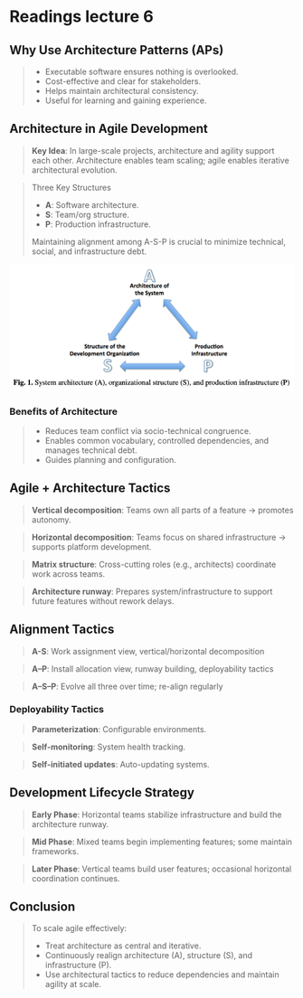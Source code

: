 # Readings lecture 6

## Why Use Architecture Patterns (APs)
> * Executable software ensures nothing is overlooked.
> * Cost-effective and clear for stakeholders.
> * Helps maintain architectural consistency.
>* Useful for learning and gaining experience.

## Architecture in Agile Development
> **Key Idea**: In large-scale projects, architecture and agility support each other. Architecture enables team scaling; agile enables iterative architectural evolution.

> Three Key Structures
> * **A**: Software architecture.
>* **S**: Team/org structure.
>* **P**: Production infrastructure.
>
>Maintaining alignment among A-S-P is crucial to minimize technical, social, and infrastructure debt.

![alt text](images/asp2.png)

### Benefits of Architecture
>* Reduces team conflict via socio-technical congruence.
>* Enables common vocabulary, controlled dependencies, and manages technical debt.
>* Guides planning and configuration.

## Agile + Architecture Tactics
> **Vertical decomposition**: Teams own all parts of a feature → promotes autonomy.

> **Horizontal decomposition**: Teams focus on shared infrastructure → supports platform development.

> **Matrix structure**: Cross-cutting roles (e.g., architects) coordinate work across teams.

> **Architecture runway**: Prepares system/infrastructure to support future features without rework delays.

## Alignment Tactics
> **A-S**: Work assignment view, vertical/horizontal decomposition

> **A–P**: Install allocation view, runway building, deployability tactics

> **A–S–P**: Evolve all three over time; re-align regularly


### Deployability Tactics
> **Parameterization**: Configurable environments.

> **Self-monitoring**: System health tracking.

> **Self-initiated updates**: Auto-updating systems.

## Development Lifecycle Strategy
> **Early Phase**: Horizontal teams stabilize infrastructure and build the architecture runway.

> **Mid Phase**: Mixed teams begin implementing features; some maintain frameworks.

> **Later Phase**: Vertical teams build user features; occasional horizontal coordination continues.

## Conclusion
> To scale agile effectively:
>* Treat architecture as central and iterative.
>* Continuously realign architecture (A), structure (S), and infrastructure (P).
>* Use architectural tactics to reduce dependencies and maintain agility at scale.